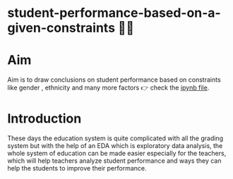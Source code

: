 # student-performance-based-on-a-given-constraints :student:
# Aim
Aim is to draw conclusions on student performance based on constraints like gender , ethnicity and many more factors :point_right: check the [ipynb file](https://github.com/herkura/student-performance-based-on-given-constraints/blob/master/student%20performance%20eda.ipynb).
# Introduction 
These days the education system is quite complicated with all the grading system  but with the help of an EDA which is exploratory data analysis, the whole system of education can be made easier especially for the teachers, which will help teachers analyze student performance and ways they can help the students to improve their performance.
